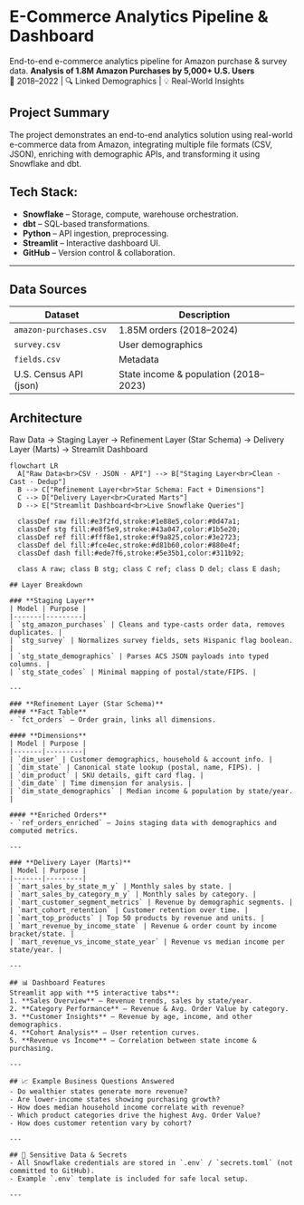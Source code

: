 # E-Commerce Analytics Pipeline & Dashboard
End-to-end e-commerce analytics pipeline for Amazon purchase &amp; survey data.
**Analysis of 1.8M Amazon Purchases by 5,000+ U.S. Users**  
📆 2018–2022 | 🔍 Linked Demographics | 💡 Real-World Insights

## Project Summary

The project demonstrates an end-to-end analytics solution using real-world e-commerce data from Amazon, integrating multiple file formats (CSV, JSON), enriching with demographic APIs, and transforming it using Snowflake and dbt. 

## Tech Stack:  

- **Snowflake** – Storage, compute, warehouse orchestration.  
- **dbt** – SQL-based transformations.  
- **Python** – API ingestion, preprocessing.  
- **Streamlit** – Interactive dashboard UI.  
- **GitHub** – Version control & collaboration.

---

## Data Sources


| Dataset | Description |
|--------|-------------|
| `amazon-purchases.csv` | 1.85M orders (2018–2024) |
| `survey.csv` | User demographics |
| `fields.csv` | Metadata |
| U.S. Census API (json) | State income & population (2018–2023) |

## Architecture
Raw Data → Staging Layer → Refinement Layer (Star Schema) → Delivery Layer (Marts) → Streamlit Dashboard

```mermaid
flowchart LR
  A["Raw Data<br>CSV · JSON · API"] --> B["Staging Layer<br>Clean · Cast · Dedup"]
  B --> C["Refinement Layer<br>Star Schema: Fact + Dimensions"]
  C --> D["Delivery Layer<br>Curated Marts"]
  D --> E["Streamlit Dashboard<br>Live Snowflake Queries"]

  classDef raw fill:#e3f2fd,stroke:#1e88e5,color:#0d47a1;
  classDef stg fill:#e8f5e9,stroke:#43a047,color:#1b5e20;
  classDef ref fill:#fff8e1,stroke:#f9a825,color:#3e2723;
  classDef del fill:#fce4ec,stroke:#d81b60,color:#880e4f;
  classDef dash fill:#ede7f6,stroke:#5e35b1,color:#311b92;

  class A raw; class B stg; class C ref; class D del; class E dash;

## Layer Breakdown

### **Staging Layer**
| Model | Purpose |
|-------|---------|
| `stg_amazon_purchases` | Cleans and type-casts order data, removes duplicates. |
| `stg_survey` | Normalizes survey fields, sets Hispanic flag boolean. |
| `stg_state_demographics` | Parses ACS JSON payloads into typed columns. |
| `stg_state_codes` | Minimal mapping of postal/state/FIPS. |

---

### **Refinement Layer (Star Schema)**
#### **Fact Table**
- `fct_orders` – Order grain, links all dimensions.

#### **Dimensions**
| Model | Purpose |
|-------|---------|
| `dim_user` | Customer demographics, household & account info. |
| `dim_state` | Canonical state lookup (postal, name, FIPS). |
| `dim_product` | SKU details, gift card flag. |
| `dim_date` | Time dimension for analysis. |
| `dim_state_demographics` | Median income & population by state/year. |

#### **Enriched Orders**
- `ref_orders_enriched` – Joins staging data with demographics and computed metrics.

---

### **Delivery Layer (Marts)**
| Model | Purpose |
|-------|---------|
| `mart_sales_by_state_m_y` | Monthly sales by state. |
| `mart_sales_by_category_m_y` | Monthly sales by category. |
| `mart_customer_segment_metrics` | Revenue by demographic segments. |
| `mart_cohort_retention` | Customer retention over time. |
| `mart_top_products` | Top 50 products by revenue and units. |
| `mart_revenue_by_income_state` | Revenue & order count by income bracket/state. |
| `mart_revenue_vs_income_state_year` | Revenue vs median income per state/year. |

---

## 📊 Dashboard Features
Streamlit app with **5 interactive tabs**:
1. **Sales Overview** – Revenue trends, sales by state/year.  
2. **Category Performance** – Revenue & Avg. Order Value by category.  
3. **Customer Insights** – Revenue by age, income, and other demographics.  
4. **Cohort Analysis** – User retention curves.  
5. **Revenue vs Income** – Correlation between state income & purchasing.  

---

## 📈 Example Business Questions Answered
- Do wealthier states generate more revenue?  
- Are lower-income states showing purchasing growth?  
- How does median household income correlate with revenue?  
- Which product categories drive the highest Avg. Order Value?  
- How does customer retention vary by cohort?  

---

## 🔐 Sensitive Data & Secrets
- All Snowflake credentials are stored in `.env` / `secrets.toml` (not committed to GitHub).
- Example `.env` template is included for safe local setup.

---

